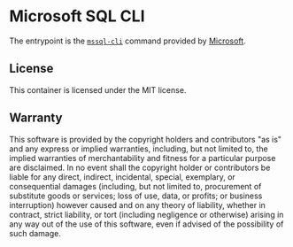 # Microsoft SQL CLI

The entrypoint is the [`mssql-cli`][mssql-cli] command provided by [Microsoft].

[Microsoft]: https://docs.microsoft.com/en-us/
[mssql-cli]: https://docs.microsoft.com/en-us/sql/tools/mssql-cli

## License

This container is licensed under the MIT license.

## Warranty

This software is provided by the copyright holders and contributors "as is" and
any express or implied warranties, including, but not limited to, the implied
warranties of merchantability and fitness for a particular purpose are
disclaimed. In no event shall the copyright holder or contributors be liable for
any direct, indirect, incidental, special, exemplary, or consequential damages
(including, but not limited to, procurement of substitute goods or services;
loss of use, data, or profits; or business interruption) however caused and on
any theory of liability, whether in contract, strict liability, or tort
(including negligence or otherwise) arising in any way out of the use of this
software, even if advised of the possibility of such damage.
